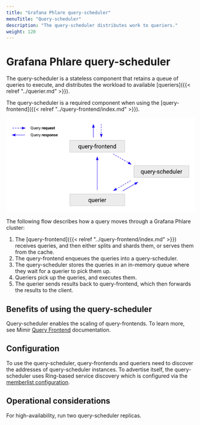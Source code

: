 ```yaml
---
title: "Grafana Phlare query-scheduler"
menuTitle: "Query-scheduler"
description: "The query-scheduler distributes work to queriers."
weight: 120
---
```


# Grafana Phlare query-scheduler

The query-scheduler is a stateless component that retains a queue of queries to execute, and distributes the workload to available [queriers]({{< relref "../querier.md" >}}).

The query-scheduler is a required component when using the [query-frontend]({{< relref "../query-frontend/index.md" >}}).

![Query-scheduler architecture](query-scheduler-architecture.png)

[//]: # "Diagram source at https://docs.google.com/presentation/d/1bHp8_zcoWCYoNU2AhO2lSagQyuIrghkCncViSqn14cU/edit"

The following flow describes how a query moves through a Grafana Phlare cluster:

1. The [query-frontend]({{< relref "../query-frontend/index.md" >}}) receives queries, and then either splits and shards them, or serves them from the cache.
1. The query-frontend enqueues the queries into a query-scheduler.
1. The query-scheduler stores the queries in an in-memory queue where they wait for a querier to pick them up.
1. Queriers pick up the queries, and executes them.
1. The querier sends results back to query-frontend, which then forwards the results to the client.

## Benefits of using the query-scheduler

Query-scheduler enables the scaling of query-frontends. To learn more, see Mimir [Query Frontend](https://grafana.com/docs/mimir/latest/operators-guide/architecture/components/query-frontend/#why-query-frontend-scalability-is-limited) documentation.

## Configuration

To use the query-scheduler, query-frontends and queriers need to discover the addresses of query-scheduler instances.
To advertise itself, the query-scheduler uses Ring-based service discovery which is configured via the [memberlist configuration](../../../configure/configuring-memberlist.md).

## Operational considerations

For high-availability, run two query-scheduler replicas.
